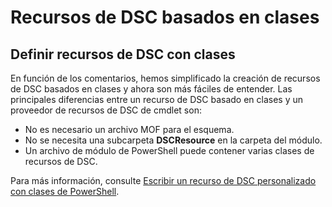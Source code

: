# Recursos de DSC basados en clases

## Definir recursos de DSC con clases

En función de los comentarios, hemos simplificado la creación de recursos de DSC basados en clases y ahora son más fáciles de entender. Las principales diferencias entre un recurso de DSC basado en clases y un proveedor de recursos de DSC de cmdlet son:

* No es necesario un archivo MOF para el esquema.
* No se necesita una subcarpeta **DSCResource** en la carpeta del módulo.
* Un archivo de módulo de PowerShell puede contener varias clases de recursos de DSC.

Para más información, consulte [Escribir un recurso de DSC personalizado con clases de PowerShell](https://msdn.microsoft.com/powershell/dsc/authoringresource).


<!--HONumber=Jul16_HO1-->


